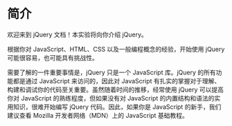 # 简介

欢迎来到 jQuery 文档！本实验将向你介绍 jQuery。

根据你对 JavaScript、HTML、CSS 以及一般编程概念的经验，开始使用 jQuery 可能很容易，也可能具有挑战性。

需要了解的一件重要事情是，jQuery 只是一个 JavaScript 库。jQuery 的所有功能都是通过 JavaScript 来访问的，因此对 JavaScript 有扎实的掌握对于理解、构建和调试你的代码至关重要。虽然随着时间的推移，经常使用 jQuery 可以提高你对 JavaScript 的熟练程度，但如果没有对 JavaScript 的内置结构和语法的实用知识，很难开始编写 jQuery 代码。因此，如果你是 JavaScript 的新手，我们建议查看 Mozilla 开发者网络（MDN）上的 JavaScript 基础教程。
